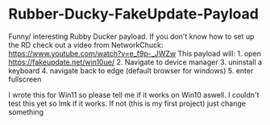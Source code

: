# Rubber-Ducky-FakeUpdate-Payload
Funny/ interesting Rubby Ducker payload. If you don't know how to set up the RD check out a video from NetworkChuck: https://www.youtube.com/watch?v=e_f9p-_JWZw
This payload will: 1. open https://fakeupdate.net/win10ue/
                   2. Navigate to device manager
                   3. uninstall a keyboard
                   4. navigate back to edge (default browser for windows)
                   5. enter fullscreen
      
I wrote this for Win11 so please tell me if it works on Win10 aswell. 
I couldn't test this yet so lmk if it works. If not (this is my first project) just change something
